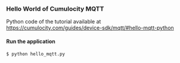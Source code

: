 ### Hello World of Cumulocity MQTT 

Python code of the tutorial available at https://cumulocity.com/guides/device-sdk/mqtt/#hello-mqtt-python

#### Run the application
```shell
$ python hello_mqtt.py 
```
